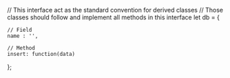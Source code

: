 // This interface act as the standard convention for derived classes
// Those classes should follow and implement all methods in this interface
let db = {
	
	// Field
	name : '',
	
	// Method
	insert: function(data)
	
};